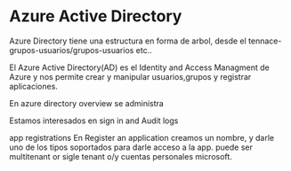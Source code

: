 # Azure Active Directory
Azure Directory tiene una estructura en forma de arbol,
desde el tennace-grupos-usuarios/grupos-usuarios etc..

El Azure Active Directory(AD) es el Identity and Access 
Managment de Azure y nos permite crear y manipular 
usuarios,grupos y registrar aplicaciones.

En azure directory overview se administra

Estamos interesados en sign in and Audit logs

app registrations
En Register an application
creamos un nombre, y darle uno de los tipos soportados para
darle acceso a la app. puede ser multitenant or sigle tenant
o/y cuentas personales microsoft.

